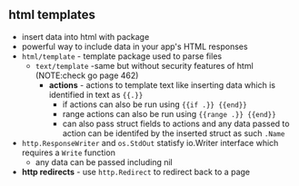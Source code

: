 ## html templates

* insert data into html with package
* powerful way to include data in your app's HTML responses
* `html/template` - template package used to parse files
  * `text/template` -same but without security features of html (NOTE:check go page 462)
    * **actions** - actions to template text like inserting data which is identified in text as `{{.}}`
      * if actions can also be run using `{{if .}} {{end}}`
      * range actions can also be run using `{{range .}} {{end}}`
      * can also pass struct fields to actions and any data passed to action can be identifed by the inserted struct as such `.Name`
* `http.ResponseWriter` and `os.StdOut` statisfy io.Writer interface which requires a `Write` function
  * any data can be passed including nil
* **http redirects** - use `http.Redirect` to redirect back to a page
